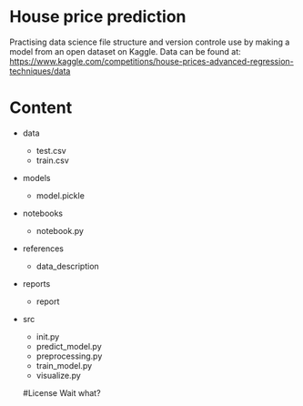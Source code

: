# House price prediction
Practising data science file structure and version controle use by making a model from an open dataset on Kaggle. Data can be found at: https://www.kaggle.com/competitions/house-prices-advanced-regression-techniques/data

# Content
- data
  - test.csv
  - train.csv
- models
  - model.pickle
- notebooks
  - notebook.py
- references
  - data_description
- reports
  - report
- src
  - init.py
  - predict_model.py
  - preprocessing.py
  - train_model.py
  - visualize.py
  
  #License
  Wait what?
  

